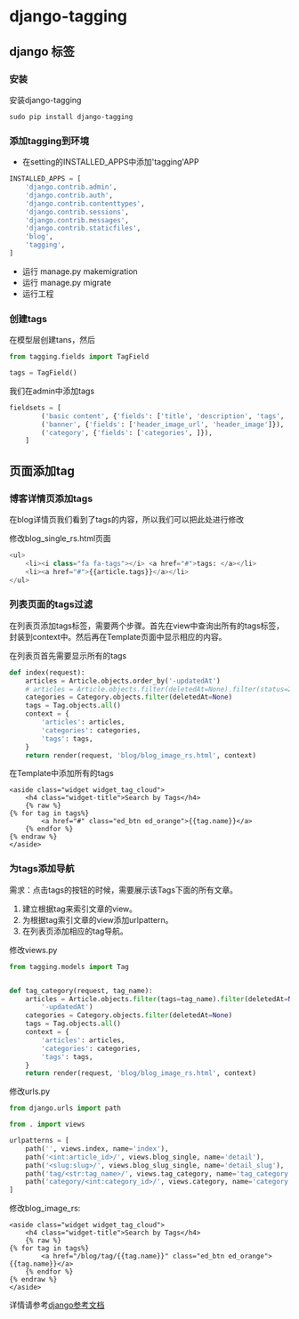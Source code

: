 # django-tagging

## django 标签

### 安装

安装django-tagging

```
sudo pip install django-tagging
```

### 添加tagging到环境

* 在setting的INSTALLED\_APPS中添加'tagging'APP

```python
INSTALLED_APPS = [
    'django.contrib.admin',
    'django.contrib.auth',
    'django.contrib.contenttypes',
    'django.contrib.sessions',
    'django.contrib.messages',
    'django.contrib.staticfiles',
    'blog',
    'tagging',
]
```

* 运行 manage.py makemigration
* 运行 manage.py migrate
* 运行工程

### 创建tags

在模型层创建tans，然后

```python
from tagging.fields import TagField

tags = TagField()
```

我们在admin中添加tags

```python
fieldsets = [
        ('basic content', {'fields': ['title', 'description', 'tags', 'content', 'status']}),
        ('banner', {'fields': ['header_image_url', 'header_image']}),
        ('category', {'fields': ['categories', ]}),
    ]
```

## 页面添加tag

### 博客详情页添加tags

在blog详情页我们看到了tags的内容，所以我们可以把此处进行修改

修改blog\_single\_rs.html页面

```python
<ul>
    <li><i class="fa fa-tags"></i> <a href="#">tags: </a></li>
    <li><a href="#">{{article.tags}}</a></li>
</ul>
```

### 列表页面的tags过滤

在列表页添加tags标签，需要两个步骤。首先在view中查询出所有的tags标签，封装到context中。然后再在Template页面中显示相应的内容。

在列表页首先需要显示所有的tags

```python
def index(request):
    articles = Article.objects.order_by('-updatedAt')
    # articles = Article.objects.filter(deletedAt=None).filter(status=2).order_by('-updatedAt')
    categories = Category.objects.filter(deletedAt=None)
    tags = Tag.objects.all()
    context = {
        'articles': articles,
        'categories': categories,
        'tags': tags,
    }
    return render(request, 'blog/blog_image_rs.html', context)
```

在Template中添加所有的tags

```markup
<aside class="widget widget_tag_cloud">
    <h4 class="widget-title">Search by Tags</h4>
    {% raw %}
{% for tag in tags%}
        <a href="#" class="ed_btn ed_orange">{{tag.name}}</a>
    {% endfor %}
{% endraw %}
</aside>
```

### 为tags添加导航

需求：点击tags的按钮的时候，需要展示该Tags下面的所有文章。

1. 建立根据tag来索引文章的view。
2. 为根据tag索引文章的view添加urlpattern。
3. 在列表页添加相应的tag导航。

修改views.py

```python
from tagging.models import Tag


def tag_category(request, tag_name):
    articles = Article.objects.filter(tags=tag_name).filter(deletedAt=None).filter(status=2).order_by(
        '-updatedAt')
    categories = Category.objects.filter(deletedAt=None)
    tags = Tag.objects.all()
    context = {
        'articles': articles,
        'categories': categories,
        'tags': tags,
    }
    return render(request, 'blog/blog_image_rs.html', context)
```

修改urls.py

```python
from django.urls import path

from . import views

urlpatterns = [
    path('', views.index, name='index'),
    path('<int:article_id>/', views.blog_single, name='detail'),
    path('<slug:slug>/', views.blog_slug_single, name='detail_slug'),
    path('tag/<str:tag_name>/', views.tag_category, name='tag_category')
    path('category/<int:category_id>/', views.category, name='category'),
]
```

修改blog\_image\_rs:

```markup
<aside class="widget widget_tag_cloud">
    <h4 class="widget-title">Search by Tags</h4>
    {% raw %}
{% for tag in tags%}
        <a href="/blog/tag/{{tag.name}}" class="ed_btn ed_orange">{{tag.name}}</a>
    {% endfor %}
{% endraw %}
</aside>
```

详情请参考[django参考文档](http://django-tagging.readthedocs.io/)
